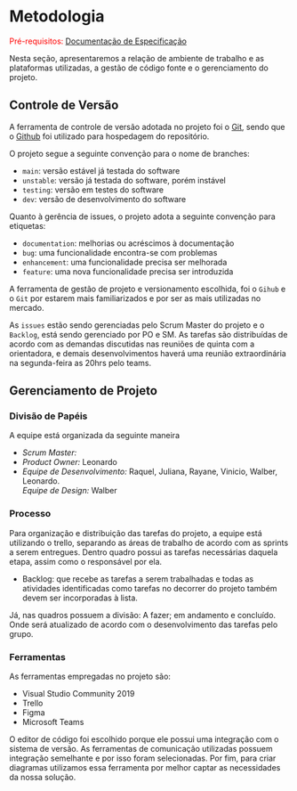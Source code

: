 
# Metodologia

<span style="color:red">Pré-requisitos: <a href="2-Especificação do Projeto.md"> Documentação de Especificação</a></span>

Nesta seção, apresentaremos a relação de ambiente de trabalho e as plataformas utilizadas, a gestão de código fonte e o gerenciamento do projeto. 

## Controle de Versão

A ferramenta de controle de versão adotada no projeto foi o
[Git](https://git-scm.com/), sendo que o [Github](https://github.com)
foi utilizado para hospedagem do repositório.

O projeto segue a seguinte convenção para o nome de branches:

- `main`: versão estável já testada do software
- `unstable`: versão já testada do software, porém instável
- `testing`: versão em testes do software
- `dev`: versão de desenvolvimento do software

Quanto à gerência de issues, o projeto adota a seguinte convenção para
etiquetas:

- `documentation`: melhorias ou acréscimos à documentação
- `bug`: uma funcionalidade encontra-se com problemas
- `enhancement`: uma funcionalidade precisa ser melhorada
- `feature`: uma nova funcionalidade precisa ser introduzida

A ferramenta de gestão de projeto e versionamento escolhida, foi o
`Gihub` e o `Git` por estarem mais familiarizados e por ser as mais utilizadas no mercado.

As `issues` estão sendo gerenciadas pelo Scrum Master do projeto e o
`Backlog`, está sendo gerenciado por PO e SM. As tarefas são distribuídas
de acordo com as demandas discutidas nas reuniões de quinta com a orientadora, e demais desenvolvimentos haverá uma reunião extraordinária na segunda-feira as 20hrs pelo teams. 


## Gerenciamento de Projeto

### Divisão de Papéis

A equipe está organizada da seguinte maneira <br>
* *Scrum Master:* <br>
* *Product Owner:*  Leonardo <br>
* *Equipe de Desenvolvimento:* Raquel, Juliana, Rayane, Vinicio, Walber, Leonardo. <br>
*Equipe de Design:* Walber <br>


### Processo

Para organização e distribuição das tarefas do projeto, a equipe está
utilizando o trello, separando as áreas de trabalho de acordo com as sprints a serem entregues. Dentro quadro possui as tarefas necessárias daquela etapa, assim como o responsável por ela. 

* Backlog: que recebe as tarefas a serem trabalhadas e todas as
atividades identificadas como tarefas no decorrer do projeto também devem
ser incorporadas à lista.

Já, nas quadros possuem a divisão: A fazer; em andamento e concluído. Onde será atualizado de acordo com o desenvolvimento das tarefas pelo grupo.

### Ferramentas

As ferramentas empregadas no projeto são:

- Visual Studio Community 2019
- Trello 
- Figma
- Microsoft Teams

O editor de código foi escolhido porque ele possui uma integração com o
sistema de versão. As ferramentas de comunicação utilizadas possuem
integração semelhante e por isso foram selecionadas. Por fim, para criar
diagramas utilizamos essa ferramenta por melhor captar as
necessidades da nossa solução.


